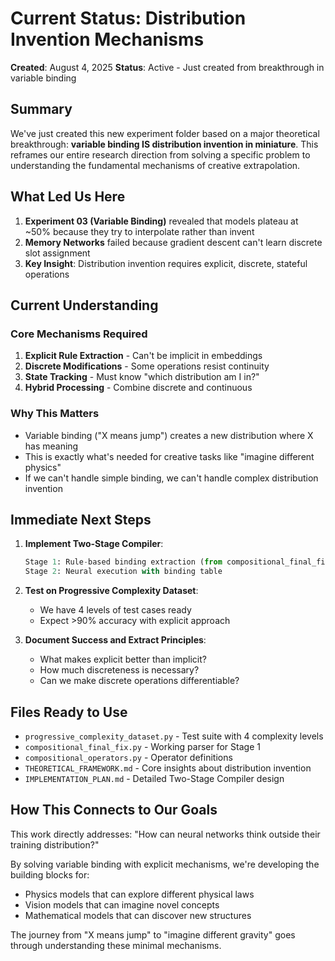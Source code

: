 # Current Status: Distribution Invention Mechanisms

**Created**: August 4, 2025
**Status**: Active - Just created from breakthrough in variable binding

## Summary

We've just created this new experiment folder based on a major theoretical breakthrough: **variable binding IS distribution invention in miniature**. This reframes our entire research direction from solving a specific problem to understanding the fundamental mechanisms of creative extrapolation.

## What Led Us Here

1. **Experiment 03 (Variable Binding)** revealed that models plateau at ~50% because they try to interpolate rather than invent
2. **Memory Networks** failed because gradient descent can't learn discrete slot assignment
3. **Key Insight**: Distribution invention requires explicit, discrete, stateful operations

## Current Understanding

### Core Mechanisms Required
1. **Explicit Rule Extraction** - Can't be implicit in embeddings
2. **Discrete Modifications** - Some operations resist continuity
3. **State Tracking** - Must know "which distribution am I in?"
4. **Hybrid Processing** - Combine discrete and continuous

### Why This Matters
- Variable binding ("X means jump") creates a new distribution where X has meaning
- This is exactly what's needed for creative tasks like "imagine different physics"
- If we can't handle simple binding, we can't handle complex distribution invention

## Immediate Next Steps

1. **Implement Two-Stage Compiler**:
   ```python
   Stage 1: Rule-based binding extraction (from compositional_final_fix.py)
   Stage 2: Neural execution with binding table
   ```

2. **Test on Progressive Complexity Dataset**:
   - We have 4 levels of test cases ready
   - Expect >90% accuracy with explicit approach

3. **Document Success and Extract Principles**:
   - What makes explicit better than implicit?
   - How much discreteness is necessary?
   - Can we make discrete operations differentiable?

## Files Ready to Use

- `progressive_complexity_dataset.py` - Test suite with 4 complexity levels
- `compositional_final_fix.py` - Working parser for Stage 1
- `compositional_operators.py` - Operator definitions
- `THEORETICAL_FRAMEWORK.md` - Core insights about distribution invention
- `IMPLEMENTATION_PLAN.md` - Detailed Two-Stage Compiler design

## How This Connects to Our Goals

This work directly addresses: "How can neural networks think outside their training distribution?"

By solving variable binding with explicit mechanisms, we're developing the building blocks for:
- Physics models that can explore different physical laws
- Vision models that can imagine novel concepts
- Mathematical models that can discover new structures

The journey from "X means jump" to "imagine different gravity" goes through understanding these minimal mechanisms.
